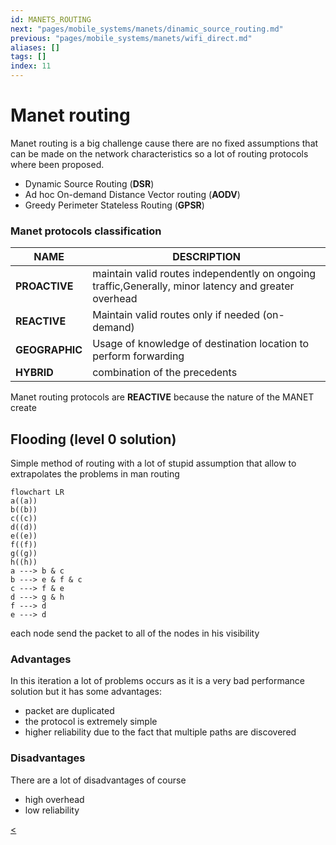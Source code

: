 ```yaml
---
id: MANETS_ROUTING
next: "pages/mobile_systems/manets/dinamic_source_routing.md"
previous: "pages/mobile_systems/manets/wifi_direct.md"
aliases: []
tags: []
index: 11
---
```


# Manet routing

Manet routing is a big challenge cause there are no fixed assumptions that can be made on the network characteristics so a lot of routing protocols where been proposed.

- Dynamic Source Routing (**DSR**)
- Ad hoc On-demand Distance Vector routing (**AODV**)
- Greedy Perimeter Stateless Routing (**GPSR**)

### Manet protocols classification

| **NAME**       | DESCRIPTION                                                                                          |
| -------------- | ---------------------------------------------------------------------------------------------------- |
| **PROACTIVE**  | maintain valid routes independently on ongoing traffic,Generally, minor latency and greater overhead |
| **REACTIVE**   | Maintain valid routes only if needed (on-demand)                                                     |
| **GEOGRAPHIC** | Usage of knowledge of destination location to perform forwarding                                     |
| **HYBRID**     | combination of the precedents                                                                        |

Manet routing protocols are **REACTIVE** because the nature of the MANET create

## Flooding (level 0 solution)

Simple method of routing with a lot of stupid assumption that allow to extrapolates the problems in man routing

```mermaid
flowchart LR
a((a))
b((b))
c((c))
d((d))
e((e))
f((f))
g((g))
h((h))
a ---> b & c
b ---> e & f & c
c ---> f & e
d ---> g & h
f ---> d
e ---> d
```

each node send the packet to all of the nodes in his visibility

### Advantages

In this iteration a lot of problems occurs as it is a very bad performance solution but it has some advantages:

- packet are duplicated
- the protocol is extremely simple
- higher reliability due to the fact that multiple paths are discovered

### Disadvantages

There are a lot of disadvantages of course

- high overhead
- low reliability

[<](pages/mobile_systems/manets/wifi_direct.md)
